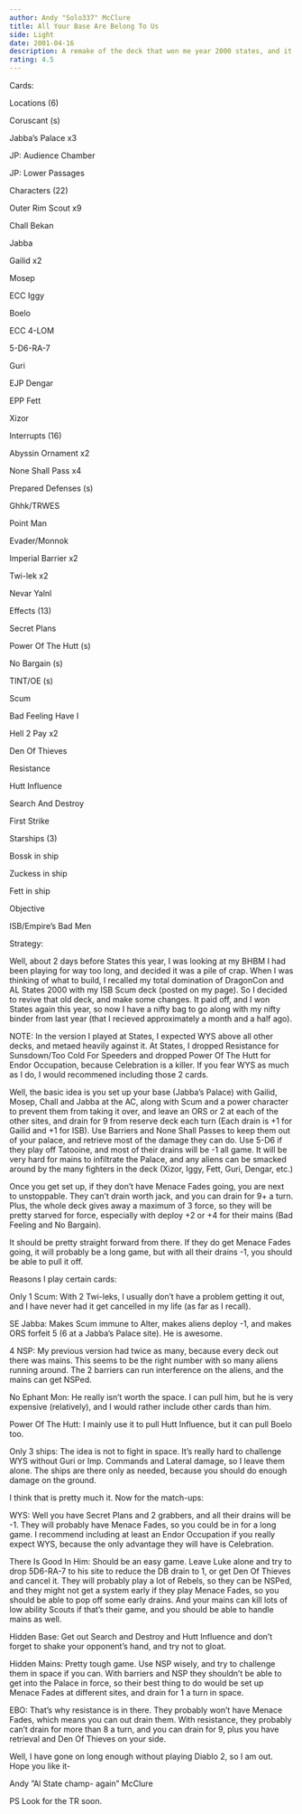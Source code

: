 ```yaml
---
author: Andy "Solo337" McClure
title: All Your Base Are Belong To Us
side: Light
date: 2001-04-16
description: A remake of the deck that won me year 2000 states, and it just happened to do it again. ISB Scum the way it was meant to be.
rating: 4.5
---
```

Cards: 

Locations (6)
Coruscant (s)
Jabba’s Palace x3
JP: Audience Chamber
JP: Lower Passages

Characters (22)
Outer Rim Scout x9
Chall Bekan
Jabba
Gailid x2
Mosep
ECC Iggy
Boelo
ECC 4-LOM
5-D6-RA-7
Guri
EJP Dengar
EPP Fett
Xizor

Interrupts (16)
Abyssin Ornament x2
None Shall Pass x4
Prepared Defenses (s)
Ghhk/TRWES
Point Man
Evader/Monnok
Imperial Barrier x2
Twi-lek x2
Nevar Yalnl

Effects (13)
Secret Plans
Power Of The Hutt (s)
No Bargain (s)
TINT/OE (s)
Scum 
Bad Feeling Have I
Hell 2 Pay x2
Den Of Thieves
Resistance
Hutt Influence
Search And Destroy
First Strike

Starships (3)
Bossk in ship
Zuckess in ship
Fett in ship

Objective
ISB/Empire’s Bad Men 

Strategy: 

Well, about 2 days before States this year, I was looking at my BHBM I had been playing for way too long, and decided it was a pile of crap. When I was thinking of what to build, I recalled my total domination of DragonCon and AL States 2000 with my ISB Scum deck (posted on my page). So I decided to revive that old deck, and make some changes. It paid off, and I won States again this year, so now I have a nifty bag to go along with my nifty binder from last year (that I recieved approximately a month and a half ago). 

NOTE: In the version I played at States, I expected WYS above all other decks, and metaed heavily against it. At States, I dropped Resistance for Sunsdown/Too Cold For Speeders and dropped Power Of The Hutt for Endor Occupation, because Celebration is a killer. If you fear WYS as much as I do, I would recommened including those 2 cards. 

Well, the basic idea is you set up your base (Jabba’s Palace) with Gailid, Mosep, Chall and Jabba at the AC, along with Scum and a power character to prevent them from taking it over, and leave an ORS or 2 at each of the other sites, and drain for 9 from reserve deck each turn (Each drain is +1 for Gailid and +1 for ISB). Use Barriers and None Shall Passes to keep them out of your palace, and retrieve most of the damage they can do. Use 5-D6 if they play off Tatooine, and most of their drains will be -1 all game. It will be very hard for mains to infiltrate the Palace, and any aliens can be smacked around by the many fighters in the deck (Xizor, Iggy, Fett, Guri, Dengar, etc.)

Once you get set up, if they don’t have Menace Fades going, you are next to unstoppable. They can’t drain worth jack, and you can drain for 9+ a turn. Plus, the whole deck gives away a maximum of 3 force, so they will be pretty starved for force, especially with deploy +2 or +4 for their mains (Bad Feeling and No Bargain).

It should be pretty straight forward from there. If they do get Menace Fades going, it will probably be a long game, but with all their drains -1, you should be able to pull it off. 

Reasons I play certain cards:
Only 1 Scum: With 2 Twi-leks, I usually don’t have a problem getting it out, and I have never had it get cancelled in my life (as far as I recall). 

SE Jabba: Makes Scum immune to Alter, makes aliens deploy -1, and makes ORS forfeit 5 (6 at a Jabba’s Palace site). He is awesome. 

4 NSP: My previous version had twice as many, because every deck out there was mains. This seems to be the right number with so many aliens running around. The 2 barriers can run interference on the aliens, and the mains can get NSPed. 

No Ephant Mon: He really isn’t worth the space. I can pull him, but he is very expensive (relatively), and I would rather include other cards than him. 

Power Of The Hutt: I mainly use it to pull Hutt Influence, but it can pull Boelo too. 

Only 3 ships: The idea is not to fight in space. It’s really hard to challenge WYS without Guri or Imp. Commands and Lateral damage, so I leave them alone. The ships are there only as needed, because you should do enough damage on the ground. 
I think that is pretty much it. Now for the match-ups:

WYS: Well you have Secret Plans and 2 grabbers, and all their drains will be -1. They will probably have Menace Fades, so you could be in for a long game. I recommend including at least an Endor Occupation if you really expect WYS, because the only advantage they will have is Celebration. 

There Is Good In Him: Should be an easy game. Leave Luke alone and try to drop 5D6-RA-7 to his site to reduce the DB drain to 1, or get Den Of Thieves and cancel it. They will probably play a lot of Rebels, so they can be NSPed, and they might not get a system early if they play Menace Fades, so you should be able to pop off some early drains. And your mains can kill lots of low ability Scouts if that’s their game, and you should be able to handle mains as well.

Hidden Base: Get out Search and Destroy and Hutt Influence and don’t forget to shake your opponent’s hand, and try not to gloat. 

Hidden Mains: Pretty tough game. Use NSP wisely, and try to challenge them in space if you can. With barriers and NSP they shouldn’t be able to get into the Palace in force, so their best thing to do would be set up Menace Fades at different sites, and drain for 1 a turn in space. 

EBO: That’s why resistance is in there. They probably won’t have Menace Fades, which means you can out drain them. With resistance, they probably can’t drain for more than 8 a turn, and you can drain for 9, plus you have retrieval and Den Of Thieves on your side.

Well, I have gone on long enough without playing Diablo 2, so I am out. Hope you like it-

Andy ”Al State champ- again” McClure

PS Look for the TR soon. 








